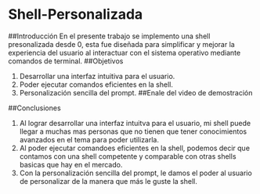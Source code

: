 # Shell-Personalizada
##Introducción
En el presente trabajo se implemento una shell presonalizada desde 0, esta fue diseñada para simplificar y mejorar la experiencia del usuario al interactuar con el sistema operativo mediante comandos de terminal.
##Objetivos
1. Desarrollar una interfaz intuitiva para el usuario.
2. Poder ejecutar comandos eficientes en la shell.
3. Personalización sencilla del prompt.
##Enale del video de demostración

##Conclusiones
1. Al lograr desarrollar una interfaz intuitva para el usuario, mi shell puede llegar a muchas mas personas que no tienen que tener conocimientos avanzados en el tema para poder utilizarla.
2. Al poder ejecutar comandoes eficientes en la shell, podemos decir que contamos con una shell competente y comparable con otras shells basicas que hay en el mercado.
3. Con la personalización sencilla del prompt, le damos el poder al usuario de personalizar de la manera que más le guste la shell.

